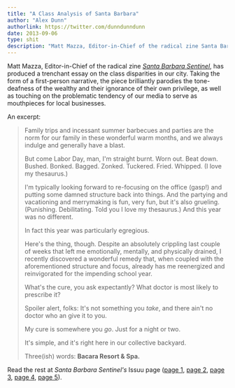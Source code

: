 ```yaml
---
title: "A Class Analysis of Santa Barbara"
author: "Alex Dunn"
authorlink: https://twitter.com/dunndunndunn
date: 2013-09-06
type: shit
description: "Matt Mazza, Editor-in-Chief of the radical zine Santa Barbara Sentinel, has produced a trenchant essay on the class disparities in our city."
---
```


Matt Mazza, Editor-in-Chief of the radical zine
[*Santa Barbara Sentinel*](http://www.santabarbarasentinel.com/), has
produced a trenchant essay on the class disparities in our city.
Taking the form of a first-person narrative, the piece brilliantly
parodies the tone-deafness of the wealthy and their ignorance of their
own privilege, as well as touching on the problematic tendency of our
media to serve as mouthpieces for local businesses.

An excerpt:

> Family trips and incessant summer barbecues and parties are the norm
> for our family in these wonderful warm months, and we always indulge
> and generally have a blast.
>  
> But come Labor Day, man, I'm straight burnt.  Worn out.  Beat down.
> Bushed.  Bonked.  Bagged.  Zonked.  Tuckered.  Fried.  Whipped.  (I
> love my thesaurus.)
>
> I'm typically looking forward to re-focusing on the office (gasp!)
> and putting some damned structure back into things.  And the
> partying and vacationing and merrymaking is fun, very fun, but it's
> also grueling.  (Punishing.  Debilitating.  Told you I love my
> thesaurus.)  And this year was no different.
> 
> In fact this year was particularly egregious.
>
> Here's the thing, though.  Despite an absolutely crippling last
> couple of weeks that left me emotionally, mentally, and physically
> drained, I recently discovered a wonderful remedy that, when coupled
> with the aforementioned structure and focus, already has me
> reenergized and reinvigorated for the impending school year.
> 
> What's the cure, you ask expectantly?  What doctor is most likely to
> prescribe it?
> 
> Spoiler alert, folks: It's not something you *take*, and there ain't
> no doctor who an give it to you.
> 
> My cure is somewhere you *go*.  Just for a night or two.
>
> It's simple, and it's right here in our collective backyard.
>
> Three(ish) words: **Bacara Resort & Spa.**

Read the rest at *Santa Barbara Sentinel's* Issuu page
([page 1](http://image.issuu.com/130830184014-057e3c6c253af0ab39fff9f252607560/jpg/page_1.jpg),
[page 2](http://image.issuu.com/130830184014-057e3c6c253af0ab39fff9f252607560/jpg/page_2.jpg),
[page 3](http://image.issuu.com/130830184014-057e3c6c253af0ab39fff9f252607560/jpg/page_11.jpg),
[page 4](http://image.issuu.com/130830184014-057e3c6c253af0ab39fff9f252607560/jpg/page_28.jpg),
[page 5](http://image.issuu.com/130830184014-057e3c6c253af0ab39fff9f252607560/jpg/page_30.jpg)).

